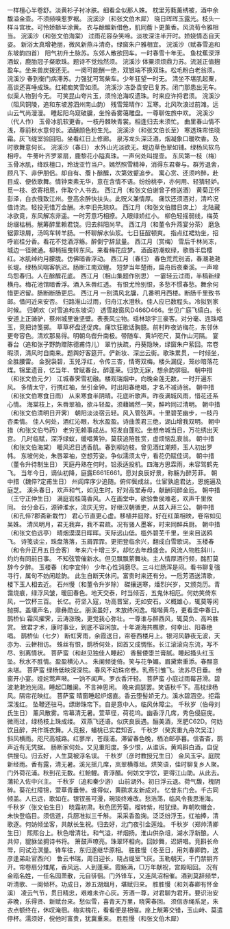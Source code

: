 <!-- { "loadSidebar": true } -->
一样檀心半卷舒。淡黄衫子衬冰肤。细看全似那人姝。 
枕里芳蕤薰绣被，酒中余馥溢金壶。不须频嗅惹罗裾。 
浣溪沙（和张文伯木犀）
晓日晖晖玉露光。枝头一样斗宫妆。可怜娇额半涂黄。 
衣与酴醿新借色，肌同薝卜更薰香。风流荀令雅相当。 
浣溪沙（和张文伯海棠）
过雨花容杂笑啼。淡妆深注半开时。娇娆情态自天姿。 
新浴太真增艳丽，微风新燕斗清奇。绿窗朱户雅相宜。 
浣溪沙（赋春雪追和东坡韵四首）
阳气初升土脉苏。东郊人散欲回车。一时春雪十年无。 
鱼枕蕉深浮酒蚁，鹿胎冠子粲歌珠。题诗不觉烛然须。 
浣溪沙
体粟须烦鼎力苏。流涎正值麹盈车。坐来兽炭拨还无。 
一阕可能酬一绝，双银端不换双珠。松毛粉白老翁须。 
浣溪沙
春到衡门病滞苏。力强犹可驾柴车。少年狂望一时无。 
清坐不堪肌起粟，高谈还喜唾成珠。红裙痴笑雪如须。 
浣溪沙
冻卧袁安已复苏。闭门那患出无车。似渠人物到今无。 
可笑昆山夸片玉，须怜沧海叹遗珠。时来应许捋君须。 
浣溪沙（阻风铜陵，追和东坡游泗州南山韵）
残雪笼晴作冫互寒。北风吹浪过前滩。远山云气尚漫漫。 
睡起阳乌窥破牖，坐怜香雾蔼雕盘。一尊聊佐旅中欢。 
浣溪沙（代人作）
玉骨冰肌软更香。一枝丹棘映青裳。相逢归去未须忙。 
曲里春山情不浅，尊前秋水意何长。酒醺颜色粉生光。 
浣溪沙（和张文伯长至）
寒透珠帘怯晓霜。灰飞缇室验回阳。坐看红日上修廊。 
泉泻龙头深泛酒，烟凝象口暖吹香。及时歌舞意何长。 
浣溪沙（春日）
水外山光淡欲无。堤边草色翠如铺。绿杨风软鸟相呼。 
牛蒡叶齐罗翠扇，鹿黎花小隘真珠。一声何处叫提壶。 
东风第一枝（梅）
玉骨冰肌，绛趺檀口，玲珑亚竹当户。嫣然照雪精神，消得东君眷与。群芳退舍，顾凡下、非伊朋侣。却自有、薝卜酴醿，次第效颦追步。 
寓心赏、还须吟醉，赴目成、便依歌舞。情钟束素无华，意在含情不语。纷纷桃李，亦何用、轻猜轻妒。觅一枝、欲寄相思，伴取个人书去。 
西江月（和张文伯谢曾子修送酒）
黄菊正怀彭泽，白衣俄致江州。登高余醉快扶头。此贶义兼情厚。 
痛饮还须酒对，清吟况值诗流。轻投无惜万金酬。木李旧先琼玖。 
西江月（和张文伯腊日席上）
北陆藏冰欲竟，东风解冻非遥。一时芳意巧相撩。入眼绿娇红小。 
柳色轻摇弱线，梅英纷缀枯梢。觥筹醉里赖君饶。归去斜阳尚早。 
西江月（和董令升燕宴分茶）
磨急锯霏琼屑，汤鸣车转羊肠。一杯聊解水仙浆。七日狂酲顿爽。 
指点红裙劝坐，招呼岩桂分香。看花不觉酒浮觞。醉倒宁辞鼠量。 
西江月（赏梅）
雪后千林尚冻，城边一径微通。柳梢摇曳转东风。来看梅花应梦。 
酒面初潮蚁绿，歌唇半启樱红。冰肌绰约月朦胧。仿佛暗香浮动。 
西江月（春归）
春色荒荒别浦，春潮滟滟长堤。绿杨风喘客帆迟。肠断江南双鲤。 
短梦当年楚雨，扁舟后夜秦溪。一声啼鸟怨春归。人在酴醿花底。 
西江月（相山集题作别思）
一霎轻云过雨，半稿新绿横舟。梅花池馆暗香浮。酒入朱唇红透。 
有恨尤怜别恨，多愁不惯春愁。舞余何惜更迟留。肠断断肠更后。 
西江月
一别清风北牖，几番明月西楼。断肠千里致书邮。借问近来安否。 
归路淮山过雨，归舟江水澄秋。佳人应已数程头。冷拟到家时候。 
归朝欢（对雪追和东坡词）
透雪敲窗风D466D466。坐见广庭飞缟白。长安道上正骑驴，蔡州城里谁坚壁。表表风尘物。瑶林琼宇三豪客。对分毫、连珠唱玉，竞把诗笺掷。 
草草杯盘还促席。痛饮狂歌话胸臆。前村昨夜访梅花，东邻休更夸容色。清欢那易得。明朝乌辔升南极。带随车、黄垆咫尺，莫作山河隔。 
宴春台（追和张子野韵赠陈德甫侍儿）
翠竹扶疏，丹葵隐映，绿窗朱户萦回。帘卷暇须，清风时自南来。题舆好客筵开。俨新妆、深出云街。歌珠累贯，一时倾坐，全胜腰雷。 
金猊袅碧，玉兕浮红，令传三杏，情寄双梅。楼头漏促，笼纱暗落花煤。锦里遗音，忆当年、曾赋春台。醉蓬莱。归欤无寐，想余韵徘徊。 
朝中措（和张文伯元夕）
江城春霁雪初融。楼观瑞烟中。向晚金莲无数，一时开遍东风。 
多情太守，行携红袖，坐引金钟。时出阳春绝唱，才名不减诗翁。 
朝中措（和张文伯寒食日雨）
从来寒食半阴晴。花底听歌声。昨夜满城风雨，惜花还系心情。 
海棠枝上，朱唇翠袖，欲斗轻盈。须藉嫣然一笑，醉吟同过清明。 
朝中措（和张文伯清明日开霁）
朝阳淡淡宿云轻。风入管弦声。十里碧芜幽步，一枝丹杏柔情。 
佳人何处，酒红沁眼，秋水盈盈。诗曲羡君三绝，湖山增我双明。 
朝中措（和张文伯芍药）
老穷无赖事成丛。短发自蓬松。坐想帝城当日，万花绣出天宫。 
几时临赋，深浮绿蚁，缓唱黄钟。莫获追陪胜赏，虚烦恼乱衰翁。 
朝中措（和张文伯海棠）
暖风迟日透香肌。春到柳边枝。曾见酒红潮颊，玉人初出罗帏。 
东坡何处，朱唇翠袖，空想芳姿。争似濡须太守，看花仍赋佳词。 
朝中措（董令升待制生日）
天庭丹熟在何时。铅汞适投机。四海方思霖雨，未容驾鹤先飞。 
当年今日，谪仙初降，庭露E661E661。愿对良辰好景，称觞为醉芳菲。 
朝中措（魏倅?定甫生日）
州闾庠序少追随。俯仰鬓成丝。仕宦孰逾君达，恩施遍及庭芝。 
溪头春日，欢声和气，如见生时。好对高堂寿母，献酬同醉金卮。 
朝中措（王守正仲生日）
满庭岩桂蔼香风。人在画堂中。欲验鲁侯难老，欢声千里攸同。 
台分金石，源钟淮水，流庆无穷。好继汉朝循吏，从兹入拜三公。 
朝中措（和孔倅?郡斋新栽竹）
君心节直更心虚。移植并庭除。好在红蕖相映，卷帘如见吴姝。 
清风明月，君无我弃，我不君疏。况有骚人墨客，时来同醉兵厨。 
朝中措（和张文伯远亭）
晴烟漠漠日晖晖。天际远山低。槛外碧芜千里，坐来目送鸥飞。 
诗笺谈尘，珠盘落落，玉屑霏霏。更把登临余兴，翻成白雪歌词。 
玉楼春（和令升正月五日会客）
年来六十增三岁。却忆去年趋盛会。风流人物胜斜川，灼灼有同前日事。 
不知弦管催新水。但见飘飘萦舞袂。主人情厚酒行频，酩酊莫辞今夕醉。 
玉楼春（和李宜仲）
少年心性消磨尽。三斗烂肠浑是闷。看书聊复强寻行，属句不妨闲趁韵。 
此生自断天休问。富贵时来还有分。一卮芳酒送清歌，楼下玉人相去近。 
石州慢（和董令升岁除）
磔攘送寒，燔烈兴岁，又颁尧历。青霭烧痕，绿浮风皱，暖回春色。地天交泰，时当倾否，五鬼休相厄。何妨笑倚东风，一饮杯三百。 
长忆。苻坚入寇，功高晋室，无如安石。义概雄心，辄莫等闲抛掷。盖壤声名，鼎彝勋业。朋溪虽好，未放终闲逸。喈喈黄鸟，更看壶中春日。 
鹊桥仙
霜风擢霁，云涛涨晚，更觉我心弥壮。一尊谁与醉西风，辄莫负、高吟胜赏。 
致君才术，康时事业，到底不容闲放。十年湖海共樵歌，何幸出、阳春绝唱。 
鹊桥仙（七夕）
断虹霁雨，余霞送日，帘卷西楼月上。银河风静夜无波，天亦为、云軿相访。 
蛛丝有恨，鹊桥何处，回首又成惆怅。长江滚滚向东流，写不尽、别离情状。 
菩萨蛮（和赵见独佳人睡起）
香鬟倭堕兰膏腻。睡起搔头红玉坠。秋水不胜情。盈盈横沁人。 
朱阑频徙倚。笑与花争媚。眉黛索重添。春酲意未堪。 
菩萨蛮
绿杨低映深深院。春风不动珠帘卷。乳燕引雏飞。流苏尽日垂。 
绮窗开小宴。娅姹莺声啭。一饷不闻声。罗衣香汗轻。 
菩萨蛮
小庭过雨莓苔滑。碧波滟滟池光阔。睡起□雕阑。不言神思闲。 
晚来调瑟罢。笑语秋千下。高枕绿杨风。隔帘花映红。 
菩萨蛮
晴窗睡起炉烟直。香云堕髻娇无力。溪水碧涵空。拒霜深浅红。 
坠鞭还驻马。缥缈珠帘下。自是意中人。临风休障尘。 
千秋岁（伯母刘氏生日）
薰风散雾。帘幕清无暑。萱草径，荷花坞。幽香浮几席，秀色侵庭庑。微雨过，绿杨枝上珠成缕。 
双燕飞还语。似庆良辰遇。酾美酒，烹肥C62D。何妨饮且醉，共作斑衣舞。人竞报，蟠桃已实君知否。 
千秋岁（癸亥重九舟次吴江）
斜风横雨。咫尺高城路。红蓼岸，苍葭浦。滞留春色晚，栖泊邮亭暮。信杳杳，鹊声近有无凭据。 
肠断家何处。又见重阳度。多少恨，从谁诉。黄鸡斟白酒，自促供搜句。归去好，人生莫被浮名误。 
千秋岁（彦时教授兄生日）
金风玉宇。庭院新经雨。香有露，清无暑。溪光摇几席，岚翠横尊俎。烘笑语，佳时聊复乡人聚。 
门外荷花浦。秋到花无数。红鲙鲤。青浮醑。何妨文字饮，更得江山助。从此去。蒲轮入佐中兴主。 
千秋岁（追和秦少游）
山前湖外。初日浮云退。荷气馥，槐阴碎。葵花红障锦，萱草青垂带。谁得似，黄鹂求友新成对。 
忆昔东门会。千古同倾盖。人已远，歌如在。银钗虽可漫，琬琰终难改。愁浩荡，临风令我思淮海。 
千秋岁（张文伯生日）
晓霜初肃。秋色团芳菊。榴转紫，柑犹绿。昨朝吹帽会，未快登临目。须信道，兵厨准拟三千斛。 
采采香盈掬。泛泛纷浮玉。红袖捧，清歌逐。何妨倾坐客，共献长生祝。归去好，北门夜引金莲烛。 
千秋岁（郑帅清卿生日）
熙熙台上。秋色增清壮。和气溢，祥烟扬。淮山供杂俎，湖水浮新酿。人共仰，貔貅坐拥诗书将。 
箫鼓声嘹亮。珠翠环相向。回妙舞，迟妍唱。竞斟长命斝，同试沧溟量。锋车往，东归遂继华原相。 
胜胜慢（冬至日，用刘春卿韵，送彦逢弟赴官西兴）
鲁云书瑞，周日迎长，晓占缇室飞灰。玉勒朝天，千门禁钥齐开。帘卷扇分雉尾，香风远、人到蓬莱。霞觞满，□万年献祝，宫殿昭回。 
况有金瓯名姓，一任名园萧散，元自徘徊。门外锋车，又连凤沼相催。酒到莫辞频举，听清歌、一阕倾杯。功成日，渺五湖烟月，堪赋归来。 
胜胜慢（和刘春卿有怀金溪）
凌云气节，贯日精忠，艰难未许心灰。芳酒一尊，对君聊为君开。要识治安非晚，乐得贤、新赋台来。愁似雪，喜青天万里，晓霁春回。 
须信赤绳系足，朱衣点额终在，休叹淹徊。梅实槐花，看看便是相催。座上觥筹交错，玉山峙、莫遣停杯。濡须好，傥他时富贵，犹冀重来。 
胜胜慢（和张文伯木犀）
